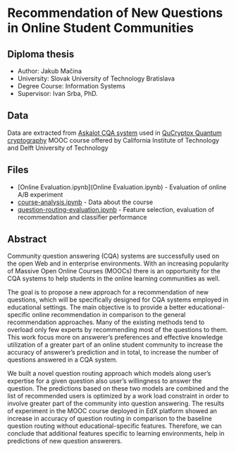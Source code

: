 # Recommendation of New Questions in Online Student Communities
## Diploma thesis
- Author:     Jakub Mačina
- University: Slovak University of Technology Bratislava
- Degree Course:    Information Systems
- Supervisor:    Ivan Srba, PhD. 

## Data
Data are extracted from [Askalot CQA system](https://github.com/AskalotCQA/askalot) used in [QuCryptox Quantum cryptography](https://courses.edx.org/courses/course-v1:CaltechDelftX+QuCryptox+3T2016) 
MOOC course offered by California Institute of Technology and Delft University of Technology

## Files
- [Online Evaluation.ipynb](Online Evaluation.ipynb) - Evaluation of online A/B experiment
- [course-analysis.ipynb](course-analysis.ipynb) - Data about the course
- [question-routing-evaluation.ipynb](question-routing-evaluation.ipynb) - Feature selection, evaluation of recommendation and classifier performance

## Abstract
Community  question  answering  (CQA)  systems  are  successfully  used  on  the  open  Web  and  in 
enterprise environments. With an increasing popularity of Massive Open Online Courses (MOOCs) 
there is an opportunity for the CQA systems to help students in the online learning communities as 
well.   

The  goal  is  to  propose  a  new  approach  for  a  recommendation  of  new  questions,  which  will  be 
specifically designed for CQA systems employed in educational settings. The main objective is to 
provide  a  better  educational-specific  online  recommendation  in  comparison  to  the  general 
recommendation approaches. Many of the existing methods tend to overload only few experts by 
recommending most of the questions to them. This work focus more on answerer’s preferences and 
effective  knowledge utilization  of  a  greater  part of  an  online  student  community to  increase the 
accuracy of answerer’s prediction and in total, to increase the number of questions answered in a 
CQA system.  

We built a novel question routing approach which models along user’s expertise for a given question 
also  user’s  willingness  to  answer  the  question.  The  predictions  based  on  these  two  models  are 
combined and the list of recommended users is optimized by a work load constraint in order to involve 
greater part of the community into question answering. The results of experiment in the MOOC 
course deployed in EdX platform showed an increase in accuracy of question routing in comparison 
to the baseline question routing without educational-specific features. Therefore, we can conclude 
that  additional  features  specific  to  learning  environments,  help  in  predictions  of  new  question 
answerers. 
